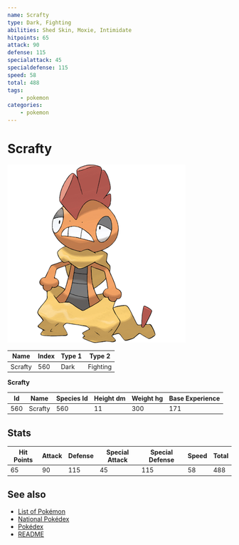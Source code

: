 ```yaml
---
name: Scrafty
type: Dark, Fighting
abilities: Shed Skin, Moxie, Intimidate
hitpoints: 65
attack: 90
defense: 115
specialattack: 45
specialdefense: 115
speed: 58
total: 488
tags:
    - pokemon
categories:
    - pokemon
---
```


# Scrafty


![Scrafty](images/560.png)

| **Name** | **Index** | **Type 1** | **Type 2** |
|----|----|----|----|
| Scrafty | 560 | Dark | Fighting  |

**Scrafty** 




| **Id** | **Name** | **Species Id** | **Height dm** | **Weight hg** | **Base Experience** |
|--------|----------|----------------|------------|------------|---------------------|
| 560 | Scrafty | 560 | 11 | 300 | 171 |



## Stats

| **Hit Points** | **Attack** | **Defense** | **Special Attack** | **Special Defense** | **Speed** | **Total** |
|----------------|------------|-------------|--------------------|---------------------|-----------|-----------|
| 65 | 90 | 115 | 45 | 115 | 58 | 488 |

## See also

- [List of Pokémon](../pokemon.md)
- [National Pokédex](../national_pokedex.md)
- [Pokédex](../pokedex.md)
- [README](../README.md)
